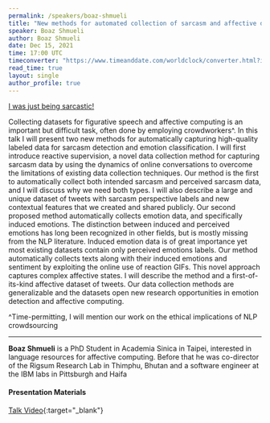 ```yaml
---
permalink: /speakers/boaz-shmueli
title: "New methods for automated collection of sarcasm and affective data"
speaker: Boaz Shmueli
author: Boaz Shmueli
date: Dec 15, 2021
time: 17:00 UTC
timeconverter: "https://www.timeanddate.com/worldclock/converter.html?iso=20211215T170000&p1=1440&p2=224&p3=179&p4=136&p5=676&p6=33&p7=152"
read_time: true
layout: single
author_profile: true
---
```


<a href="https://lolmythesis.com/" class="one-line">I was just being sarcastic!</a>

Collecting datasets for figurative speech and affective computing is an important but difficult task, often done by employing crowdworkers^. In this talk I will present two new methods for automatically capturing high-quality labeled data for sarcasm detection and emotion classification. I will first introduce reactive supervision, a novel data collection method for capturing sarcasm data by using the dynamics of online conversations to overcome the limitations of existing data collection techniques. Our method is the first to automatically collect both intended sarcasm and perceived sarcasm data, and I will discuss why we need both types. I will also describe a large and unique dataset of tweets with sarcasm perspective labels and new contextual features that we created and shared publicly. Our second proposed method automatically collects emotion data, and specifically induced emotions. The distinction between induced and perceived emotions has long been recognized in other fields, but is mostly missing from the NLP literature. Induced emotion data is of great importance yet most existing datasets contain only perceived emotions labels. Our method automatically collects texts along with their induced emotions and sentiment by exploiting the online use of reaction GIFs. This novel approach captures complex affective states. I will describe the method and a first-of-its-kind affective dataset of tweets. Our data collection methods are generalizable and the datasets open new research opportunities in emotion detection and affective computing.

^Time-permitting, I will mention our work on the ethical implications of NLP crowdsourcing

<hr>

**Boaz Shmueli** is a PhD Student in Academia Sinica in Taipei, interested in language resources for affective computing. 
Before that he was co-director of the Rigsum Research Lab in Thimphu, Bhutan and a software engineer at the IBM labs in Pittsburgh and Haifa

#### Presentation Materials
<i class="fas fa-fw fa-video"></i> [Talk Video](https://www.youtube.com/watch?v=9paQh7EcWsM&list=PL0zsOCvKa2iEqmPV6WGhjuP-tsrUy102C&index=34){:target="_blank"}  

